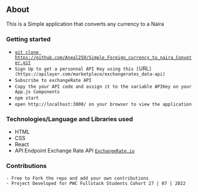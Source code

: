 ## About

This is a Simple application that converts any currency to a Naira

### Getting started

- [`git clone https://github.com/Aneal250/Simple_Foreign_currency_to_naira_Conveter.git`](https://github.com/Aneal250/Simple_Foreign_currency_to_naira_Conveter.git)
- `Sign Up to get a personnal API Key using this [`URL`](https://apilayer.com/marketplace/exchangerates_data-api)`
- `Subscribe to exchangeRate API`
- `Copy the your API code and assign it to the variable APIKey on your App.js Components`
- `npm start`
- `open http://localhost:3000/ on your browser to view the application`

### Technologies/Language and Libraries used

- HTML
- CSS
- React
- API Endpoint Exchange Rate API [`ExchangeRate.io`](https://apilayer.com/marketplace/exchangerates_data-api)

### Contributions

    - Free to Fork the repo and add your own contributions
    - Project Developed for PWC Fullstack Students Cohort 27 | 07 | 2022
